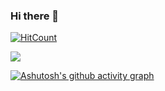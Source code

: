 ### Hi there 👋

[![HitCount](https://hits.dwyl.com/BuilderCui/blog.svg?style=flat-square)](http://hits.dwyl.com/BuilderCui/BuilderCui)

![](https://github-readme-stats.vercel.app/api?username=BuilderCui)

[![Ashutosh's github activity graph](https://github-readme-activity-graph.vercel.app/graph?username=BuilderCui&theme=)](https://github.com/ashutosh00710/github-readme-activity-graph)

<!--
**BuilderCui/BuilderCui** is a ✨ _special_ ✨ repository because its `README.md` (this file) appears on your GitHub profile.

Here are some ideas to get you started:

- 🔭 I’m currently working on ...
- 🌱 I’m currently learning ...
- 👯 I’m looking to collaborate on ...
- 🤔 I’m looking for help with ...
- 💬 Ask me about ...
- 📫 How to reach me: ...
- 😄 Pronouns: ...
- ⚡ Fun fact: ...
-->
